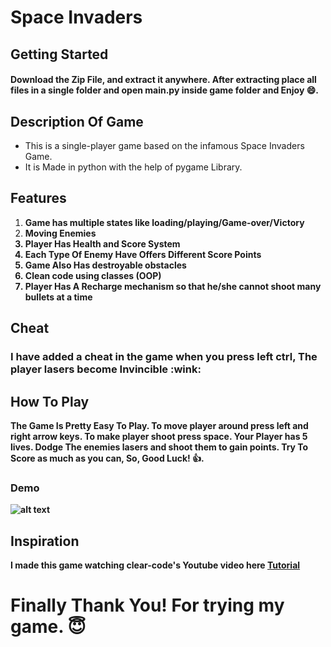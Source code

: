 # Space Invaders
## Getting Started
#### **Download the Zip File**, and extract it anywhere. After extracting place all files in a single folder and open main.py inside game folder and Enjoy 😄. 
## Description Of Game
<ul>
  <li>This is a single-player game based on the infamous Space Invaders Game.</li>
  <li>It is Made in python with the help of pygame Library.</li>
</ul>

## Features 
<ol>
  <li><b>Game has multiple states like loading/playing/Game-over/Victory</b></li>
  <li><b>Moving Enemies</li>
  <li><b>Player Has Health and Score System</b></li>
  <li><b>Each Type Of Enemy Have Offers Different Score Points</b></li>
  <li><b>Game Also Has destroyable obstacles</b></li>
  <li><b>Clean code using classes (OOP)</b></li>
  <li><b>Player Has A Recharge mechanism so that he/she cannot shoot many bullets at a time</b></li>
</ol>

## Cheat
<h3>I have added a cheat in the game when you press left ctrl, The player lasers become Invincible :wink: </h3>

## How To Play
<p> The Game Is Pretty Easy To Play. To move player around press left and right arrow keys.
To make player shoot press space. Your Player has 5 lives. Dodge The enemies lasers and shoot them
to gain points.
Try To Score as much as you can, So, Good Luck! &#128077.
</p>

### Demo
![alt text](demo.gif)

## Inspiration
I made this game watching clear-code's Youtube video here [Tutorial](https://www.youtube.com/watch?v=o-6pADy5Mdg)


# Finally Thank You! For trying my game. :innocent:
